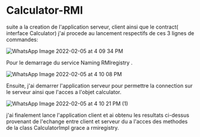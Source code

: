 # Calculator-RMI


suite a la creation de l'application serveur, client ainsi que le contract( interface Calculator) j'ai procede au lancement respectifs de ces 3 lignes de commandes:



![WhatsApp Image 2022-02-05 at 4 09 34 PM](https://user-images.githubusercontent.com/65030802/152693702-3af70387-656a-4097-b1bf-236cee05696b.jpeg)


Pour le demarrage du service Naming RMIregistry .


![WhatsApp Image 2022-02-05 at 4 10 08 PM](https://user-images.githubusercontent.com/65030802/152694293-98fd7b7e-8a4b-40ea-9a35-23f3322cb6f5.jpeg)

Ensuite, j'ai demarrer l'application serveur pour permettre la connection sur le serveur ainsi que l'acces a l'objet calculator.


![WhatsApp Image 2022-02-05 at 4 10 21 PM (1)](https://user-images.githubusercontent.com/65030802/152697590-4a45f01c-e5f7-4e1d-8f73-8b5454c1bd6a.jpeg)


j'ai finalement lance l'application client et ai obtenu les resultats ci-dessus provenant de l'echange entre client et serveur du a l'acces des methodes de la class CalculatorImpl grace a rmiregistry. 








